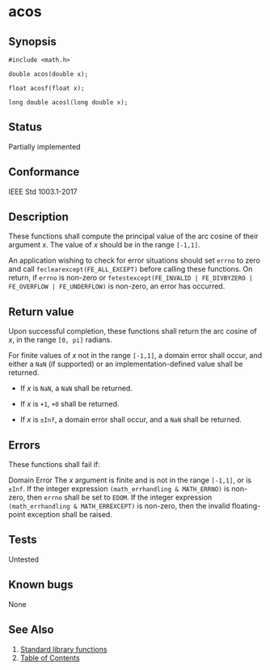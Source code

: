 # acos

## Synopsis

`#include <math.h>`

`double acos(double x);`

`float acosf(float x);`

`long double acosl(long double x);`

## Status

Partially implemented

## Conformance

IEEE Std 1003.1-2017

## Description

These functions shall compute the principal value of the arc cosine of their argument _x_. The value of _x_ should
be in the range `[-1,1]`.

An application wishing to check for error situations should set `errno` to zero and call `feclearexcept(FE_ALL_EXCEPT)`
before calling these functions. On return, if `errno` is non-zero or
`fetestexcept(FE_INVALID | FE_DIVBYZERO | FE_OVERFLOW | FE_UNDERFLOW)` is non-zero, an error has occurred.

## Return value

Upon successful completion, these functions shall return the arc cosine of _x_, in the range `[0, pi]` radians.

For finite values of _x_ not in the range `[-1,1]`, a domain error shall occur, and either a `NaN` (if supported) or
an implementation-defined value shall be returned.

* If _x_ is `NaN`, a `NaN` shall be returned.

* If _x_ is `+1`, `+0` shall be returned.

* If _x_ is `±Inf`, a domain error shall occur, and a `NaN` shall be returned.

## Errors

These functions shall fail if:

Domain Error
The _x_ argument is finite and is not in the range `[-1,1]`, or is `±Inf`.
If the integer expression `(math_errhandling & MATH_ERRNO)` is non-zero, then `errno` shall be set to `EDOM`. If
the integer expression `(math_errhandling & MATH_ERREXCEPT)` is non-zero, then the invalid floating-point
exception shall be raised.

## Tests

Untested

## Known bugs

None

## See Also

1. [Standard library functions](../README.md)
2. [Table of Contents](../../../README.md)
